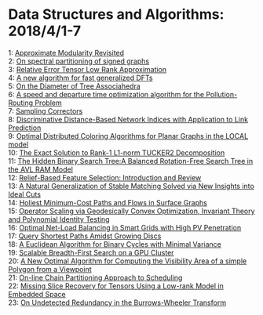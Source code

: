 # Data Structures and Algorithms: 2018/4/1-7  
1: [Approximate Modularity Revisited](https://doi.org/10.48550/arXiv.1612.02034)  
2: [On spectral partitioning of signed graphs](https://doi.org/10.48550/arXiv.1701.01394)  
3: [Relative Error Tensor Low Rank Approximation](https://doi.org/10.48550/arXiv.1704.08246)  
4: [A new algorithm for fast generalized DFTs](https://doi.org/10.48550/arXiv.1707.00349)  
5: [On the Diameter of Tree Associahedra](https://doi.org/10.48550/arXiv.1803.11427)  
6: [A speed and departure time optimization algorithm for the  Pollution-Routing Problem](https://doi.org/10.48550/arXiv.1501.05354)  
7: [Sampling Correctors](https://doi.org/10.48550/arXiv.1504.06544)  
8: [Discriminative Distance-Based Network Indices with Application to Link  Prediction](https://doi.org/10.48550/arXiv.1703.06227)  
9: [Optimal Distributed Coloring Algorithms for Planar Graphs in the LOCAL  model](https://doi.org/10.48550/arXiv.1804.00137)  
10: [The Exact Solution to Rank-1 L1-norm TUCKER2 Decomposition](https://doi.org/10.48550/arXiv.1710.11306)  
11: [The Hidden Binary Search Tree:A Balanced Rotation-Free Search Tree in  the AVL RAM Model](https://doi.org/10.48550/arXiv.1711.07746)  
12: [Relief-Based Feature Selection: Introduction and Review](https://doi.org/10.48550/arXiv.1711.08421)  
13: [A Natural Generalization of Stable Matching Solved via New Insights into  Ideal Cuts](https://doi.org/10.48550/arXiv.1802.06621)  
14: [Holiest Minimum-Cost Paths and Flows in Surface Graphs](https://doi.org/10.48550/arXiv.1804.01045)  
15: [Operator Scaling via Geodesically Convex Optimization, Invariant Theory  and Polynomial Identity Testing](https://doi.org/10.48550/arXiv.1804.01076)  
16: [Optimal Net-Load Balancing in Smart Grids with High PV Penetration](https://doi.org/10.48550/arXiv.1709.00644)  
17: [Query Shortest Paths Amidst Growing Discs](https://doi.org/10.48550/arXiv.1804.01181)  
18: [A Euclidean Algorithm for Binary Cycles with Minimal Variance](https://doi.org/10.48550/arXiv.1804.01207)  
19: [Scalable Breadth-First Search on a GPU Cluster](https://doi.org/10.48550/arXiv.1803.03922)  
20: [A New Optimal Algorithm for Computing the Visibility Area of a simple  Polygon from a Viewpoint](https://doi.org/10.48550/arXiv.1803.10184)  
21: [On-line Chain Partitioning Approach to Scheduling](https://doi.org/10.48550/arXiv.1804.01567)  
22: [Missing Slice Recovery for Tensors Using a Low-rank Model in Embedded  Space](https://doi.org/10.48550/arXiv.1804.01736)  
23: [On Undetected Redundancy in the Burrows-Wheeler Transform](https://doi.org/10.48550/arXiv.1804.01937)  